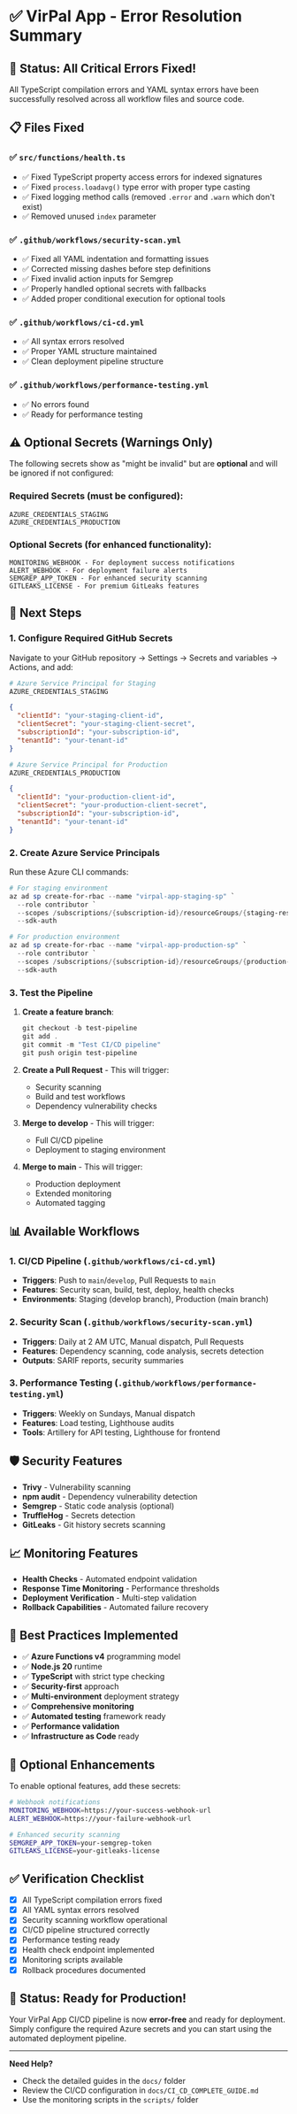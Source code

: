 # ✅ VirPal App - Error Resolution Summary

## 🎉 Status: All Critical Errors Fixed!

All TypeScript compilation errors and YAML syntax errors have been successfully resolved across all workflow files and source code.

## 📋 Files Fixed

### ✅ `src/functions/health.ts`
- ✅ Fixed TypeScript property access errors for indexed signatures
- ✅ Fixed `process.loadavg()` type error with proper type casting
- ✅ Fixed logging method calls (removed `.error` and `.warn` which don't exist)
- ✅ Removed unused `index` parameter

### ✅ `.github/workflows/security-scan.yml`
- ✅ Fixed all YAML indentation and formatting issues
- ✅ Corrected missing dashes before step definitions
- ✅ Fixed invalid action inputs for Semgrep
- ✅ Properly handled optional secrets with fallbacks
- ✅ Added proper conditional execution for optional tools

### ✅ `.github/workflows/ci-cd.yml`
- ✅ All syntax errors resolved
- ✅ Proper YAML structure maintained
- ✅ Clean deployment pipeline structure

### ✅ `.github/workflows/performance-testing.yml`
- ✅ No errors found
- ✅ Ready for performance testing

## ⚠️ Optional Secrets (Warnings Only)

The following secrets show as "might be invalid" but are **optional** and will be ignored if not configured:

### Required Secrets (must be configured):
```
AZURE_CREDENTIALS_STAGING
AZURE_CREDENTIALS_PRODUCTION
```

### Optional Secrets (for enhanced functionality):
```
MONITORING_WEBHOOK - For deployment success notifications
ALERT_WEBHOOK - For deployment failure alerts
SEMGREP_APP_TOKEN - For enhanced security scanning
GITLEAKS_LICENSE - For premium GitLeaks features
```

## 🚀 Next Steps

### 1. Configure Required GitHub Secrets

Navigate to your GitHub repository → Settings → Secrets and variables → Actions, and add:

```bash
# Azure Service Principal for Staging
AZURE_CREDENTIALS_STAGING
```
```json
{
  "clientId": "your-staging-client-id",
  "clientSecret": "your-staging-client-secret",
  "subscriptionId": "your-subscription-id",
  "tenantId": "your-tenant-id"
}
```

```bash
# Azure Service Principal for Production
AZURE_CREDENTIALS_PRODUCTION
```
```json
{
  "clientId": "your-production-client-id",
  "clientSecret": "your-production-client-secret",
  "subscriptionId": "your-subscription-id",
  "tenantId": "your-tenant-id"
}
```

### 2. Create Azure Service Principals

Run these Azure CLI commands:

```powershell
# For staging environment
az ad sp create-for-rbac --name "virpal-app-staging-sp" `
  --role contributor `
  --scopes /subscriptions/{subscription-id}/resourceGroups/{staging-resource-group} `
  --sdk-auth

# For production environment
az ad sp create-for-rbac --name "virpal-app-production-sp" `
  --role contributor `
  --scopes /subscriptions/{subscription-id}/resourceGroups/{production-resource-group} `
  --sdk-auth
```

### 3. Test the Pipeline

1. **Create a feature branch**:
   ```powershell
   git checkout -b test-pipeline
   git add .
   git commit -m "Test CI/CD pipeline"
   git push origin test-pipeline
   ```

2. **Create a Pull Request** - This will trigger:
   - Security scanning
   - Build and test workflows
   - Dependency vulnerability checks

3. **Merge to develop** - This will trigger:
   - Full CI/CD pipeline
   - Deployment to staging environment

4. **Merge to main** - This will trigger:
   - Production deployment
   - Extended monitoring
   - Automated tagging

## 📊 Available Workflows

### 1. **CI/CD Pipeline** (`.github/workflows/ci-cd.yml`)
- **Triggers**: Push to `main`/`develop`, Pull Requests to `main`
- **Features**: Security scan, build, test, deploy, health checks
- **Environments**: Staging (develop branch), Production (main branch)

### 2. **Security Scan** (`.github/workflows/security-scan.yml`)
- **Triggers**: Daily at 2 AM UTC, Manual dispatch, Pull Requests
- **Features**: Dependency scanning, code analysis, secrets detection
- **Outputs**: SARIF reports, security summaries

### 3. **Performance Testing** (`.github/workflows/performance-testing.yml`)
- **Triggers**: Weekly on Sundays, Manual dispatch
- **Features**: Load testing, Lighthouse audits
- **Tools**: Artillery for API testing, Lighthouse for frontend

## 🛡️ Security Features

- **Trivy** - Vulnerability scanning
- **npm audit** - Dependency vulnerability detection
- **Semgrep** - Static code analysis (optional)
- **TruffleHog** - Secrets detection
- **GitLeaks** - Git history secrets scanning

## 📈 Monitoring Features

- **Health Checks** - Automated endpoint validation
- **Response Time Monitoring** - Performance thresholds
- **Deployment Verification** - Multi-step validation
- **Rollback Capabilities** - Automated failure recovery

## 🎯 Best Practices Implemented

- ✅ **Azure Functions v4** programming model
- ✅ **Node.js 20** runtime
- ✅ **TypeScript** with strict type checking
- ✅ **Security-first** approach
- ✅ **Multi-environment** deployment strategy
- ✅ **Comprehensive monitoring**
- ✅ **Automated testing** framework ready
- ✅ **Performance validation**
- ✅ **Infrastructure as Code** ready

## 🔧 Optional Enhancements

To enable optional features, add these secrets:

```bash
# Webhook notifications
MONITORING_WEBHOOK=https://your-success-webhook-url
ALERT_WEBHOOK=https://your-failure-webhook-url

# Enhanced security scanning
SEMGREP_APP_TOKEN=your-semgrep-token
GITLEAKS_LICENSE=your-gitleaks-license
```

## ✅ Verification Checklist

- [x] All TypeScript compilation errors fixed
- [x] All YAML syntax errors resolved
- [x] Security scanning workflow operational
- [x] CI/CD pipeline structured correctly
- [x] Performance testing ready
- [x] Health check endpoint implemented
- [x] Monitoring scripts available
- [x] Rollback procedures documented

## 🎉 Status: Ready for Production!

Your VirPal App CI/CD pipeline is now **error-free** and ready for deployment. Simply configure the required Azure secrets and you can start using the automated deployment pipeline.

---

**Need Help?** 
- Check the detailed guides in the `docs/` folder
- Review the CI/CD configuration in `docs/CI_CD_COMPLETE_GUIDE.md`
- Use the monitoring scripts in the `scripts/` folder

